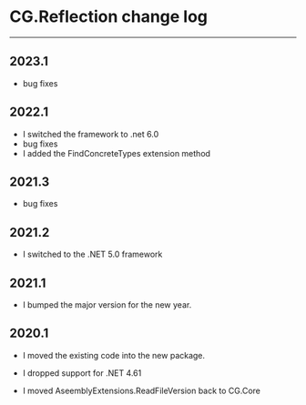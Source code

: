 # CG.Reflection change log
---

## 2023.1

* bug fixes

## 2022.1

* I switched the framework to .net 6.0
* bug fixes
* I added the FindConcreteTypes extension method

## 2021.3

* bug fixes

## 2021.2

* I switched to the .NET 5.0 framework

## 2021.1

* I bumped the major version for the new year.

## 2020.1

* I moved the existing code into the new package.

* I dropped support for .NET 4.61
 
* I moved AseemblyExtensions.ReadFileVersion back to CG.Core

